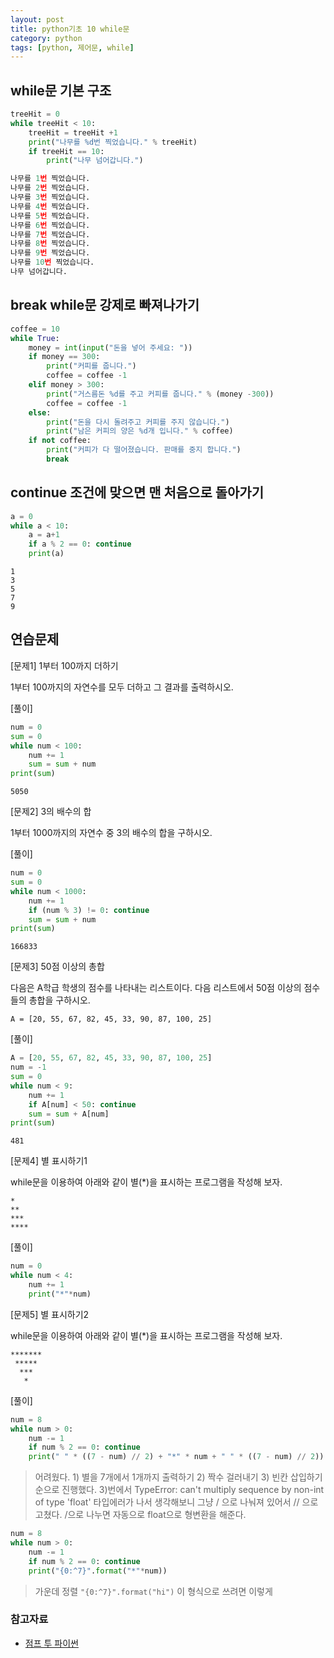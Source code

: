 ```yaml
---
layout: post
title: python기초 10 while문
category: python
tags: [python, 제어문, while]
---
```


## while문 기본 구조

```python
treeHit = 0
while treeHit < 10:
    treeHit = treeHit +1
    print("나무를 %d번 찍었습니다." % treeHit)
    if treeHit == 10:
        print("나무 넘어갑니다.")
```

```python
나무를 1번 찍었습니다.
나무를 2번 찍었습니다.
나무를 3번 찍었습니다.
나무를 4번 찍었습니다.
나무를 5번 찍었습니다.
나무를 6번 찍었습니다.
나무를 7번 찍었습니다.
나무를 8번 찍었습니다.
나무를 9번 찍었습니다.
나무를 10번 찍었습니다.
나무 넘어갑니다.
```

## break while문 강제로 빠져나가기

```python
coffee = 10
while True:
    money = int(input("돈을 넣어 주세요: "))
    if money == 300:
        print("커피를 줍니다.")
        coffee = coffee -1
    elif money > 300:
        print("거스름돈 %d를 주고 커피를 줍니다." % (money -300))
        coffee = coffee -1
    else:
        print("돈을 다시 돌려주고 커피를 주지 않습니다.")
        print("남은 커피의 양은 %d개 입니다." % coffee)
    if not coffee:
        print("커피가 다 떨어졌습니다. 판매를 중지 합니다.")
        break
```

## continue 조건에 맞으면 맨 처음으로 돌아가기

```python
a = 0
while a < 10:
    a = a+1
    if a % 2 == 0: continue
    print(a)
```
```
1
3
5
7
9
```

## 연습문제

[문제1] 1부터 100까지 더하기

1부터 100까지의 자연수를 모두 더하고 그 결과를 출력하시오.

[풀이]
```python
num = 0
sum = 0
while num < 100:
    num += 1
    sum = sum + num
print(sum)
```
`5050`

[문제2] 3의 배수의 합

1부터 1000까지의 자연수 중 3의 배수의 합을 구하시오.

[풀이]
```python
num = 0
sum = 0
while num < 1000:
    num += 1
    if (num % 3) != 0: continue
    sum = sum + num
print(sum)
```
`166833`

[문제3] 50점 이상의 총합

다음은 A학급 학생의 점수를 나타내는 리스트이다. 다음 리스트에서 50점 이상의 점수들의 총합을 구하시오.

`A = [20, 55, 67, 82, 45, 33, 90, 87, 100, 25]`

[풀이]
```python
A = [20, 55, 67, 82, 45, 33, 90, 87, 100, 25]
num = -1
sum = 0
while num < 9:
	num += 1
	if A[num] < 50: continue
	sum = sum + A[num]
print(sum)
```
`481`

[문제4] 별 표시하기1

while문을 이용하여 아래와 같이 별(*)을 표시하는 프로그램을 작성해 보자.
```
*
**
***
****
```

[풀이]
```python
num = 0
while num < 4:
	num += 1
	print("*"*num)
```

[문제5] 별 표시하기2

while문을 이용하여 아래와 같이 별(*)을 표시하는 프로그램을 작성해 보자.
```
*******
 *****
  ***
   *
```

[풀이]
```python
num = 8
while num > 0:
	num -= 1
	if num % 2 == 0: continue
	print(" " * ((7 - num) // 2) + "*" * num + " " * ((7 - num) // 2))
```
> 어려웠다. 1) 별을 7개에서 1개까지 출력하기 2) 짝수 걸러내기 3) 빈칸 삽입하기 순으로 진행했다.
3)번에서 TypeError: can't multiply sequence by non-int of type 'float' 타입에러가 나서 생각해보니 그냥 / 으로 나눠져 있어서 // 으로 고쳤다. /으로 나누면 자동으로 float으로 형변환을 해준다.

```python
num = 8
while num > 0:
	num -= 1
	if num % 2 == 0: continue
	print("{0:^7}".format("*"*num))
```
> 가운데 정렬 `"{0:^7}".format("hi")` 이 형식으로 쓰려면 이렇게

### 참고자료
* [점프 투 파이썬](https://wikidocs.net/21)
